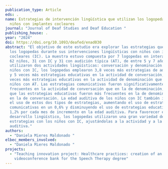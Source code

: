 ```yaml
---
publication_type: Article
eds: .
name: Estrategias de intervención lingüística que utilizan los logopedas con
  niños con implantes cocleares
journal: "Journal of Deaf Studies and Deaf Education "
publishing_house: .
year: "2024"
doi: https://doi.org/10.1093/deafed/enad030
abstract: "El objetivo de este estudio era explorar las estrategias que utilizan
  los logopedas durante sus intervenciones lingüísticas con niños con implantes
  cocleares (IC). La muestra estuvo compuesta por 7 logopedas en interacción con
  62 niños, 31 con IC y 31 con audición típica (AT), de entre 5 y 7 años. Se
  utilizaron dos actividades lingüísticas: conversación y denominación. Con los
  niños con IC, los logopedas emplearon 3,8 veces más estrategias de adaptación
  y 5 veces más estrategias educativas en la actividad de conversación, y 1,4
  veces más estrategias educativas en la actividad de denominación que con los
  niños con AT. Las estrategias comunicativas fueron significativamente más
  frecuentes en la actividad de conversación que en la de denominación, mientras
  que las estrategias educativas fueron más frecuentes en la de denominación que
  en la de conversación. La edad auditiva de los niños con IC también influyó en
  el uso de estos dos tipos de estrategias, aumentando el uso de estrategias
  comunicativas en un 0,6% y disminuyendo el uso de estrategias educativas en un
  1,2% por cada mes de incremento en la edad auditiva. Para favorecer el
  desarrollo lingüístico, los logopedas utilizaron una gran variedad de
  estrategias con los niños con IC, ajustándolas a la actividad y a la edad
  auditiva."
authors:
  - "Daniela Mieres Maldonado "
elbec_members_involved:
  - "Daniela Mieres Maldonado "
projects:
  - "Teaching innovation project: Healthcare practices: creation of an online
    videoconference bank for the Speech Therapy degree"
---
```

